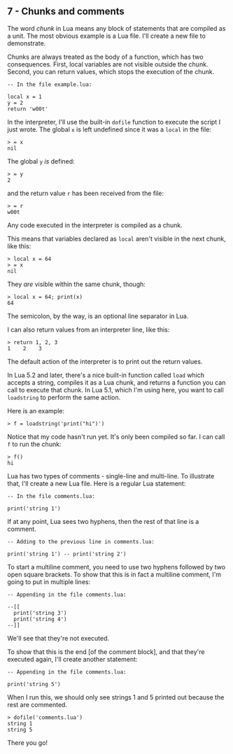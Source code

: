## 7 - Chunks and comments

<!-- 7.1 Chunks as files -->

The word *chunk* in Lua means any block of statements that are
compiled as a unit.
The most obvious example is a Lua file.
I'll create a new file to demonstrate.

Chunks are always treated as the body of a function, which
has two consequences.
First, local variables are not visible outside the chunk.
Second, you can return values, which stops the execution of the chunk.

    -- In the file example.lua:

    local x = 1
    y = 2
    return 'w00t'

In the interpreter, I'll use the built-in `dofile` function to
execute the script I just wrote.
The global `x` is left undefined since it was a `local` in the file:

    > = x
    nil

The global `y` *is* defined:

    > = y
    2

and the return value `r` has been received from the file:

    > = r
    w00t

<!-- 7.2 Chunks in the interpreter -->

Any code executed in the interpreter is compiled as a chunk.

This means that variables declared as `local` aren't visible in the
next chunk, like this:

    > local x = 64
    > = x
    nil

They *are* visible within the same chunk, though:

    > local x = 64; print(x)
    64

The semicolon, by the way, is an optional line separator in Lua.

I can also return values from an interpreter line, like this:

    > return 1, 2, 3
    1    2    3

The default action of the interpreter is to print out
the return values.

<!-- 7.3 The built-in load[string] function -->

In Lua 5.2 and later, there's a nice built-in function called `load`
which accepts a string, compiles it as a Lua chunk, and returns a
function you can call to execute that chunk.
In Lua 5.1, which I'm using here, you want to call `loadstring`
to perform the same action.

Here is an example:

    > f = loadstring('print("hi")')

Notice that my code hasn't run yet.
It's only been compiled so far. I can call `f` to run the chunk:

    > f()
    hi

<!-- 7.4 Comments -->

Lua has two types of comments - single-line and multi-line.
To illustrate that, I'll create a new Lua file.
Here is a regular Lua statement:

    -- In the file comments.lua:

    print('string 1')

If at any point, Lua sees two hyphens, then the rest of that line
is a comment.

    -- Adding to the previous line in comments.lua:

    print('string 1') -- print('string 2')

To start a multiline comment, you need to use two hyphens followed by
two open square brackets.
To show that this is in fact a multiline comment, I'm going to put
in multiple lines:

    -- Appending in the file comments.lua:

    --[[
      print('string 3')
      print('string 4')
    --]]

We'll see that they're not executed.

To show that this is the end [of the comment block], and that
they're executed again, I'll create another statement:

    -- Appending in the file comments.lua:

    print('string 5')

When I run this, we should only see strings 1 and 5 printed out
because the rest are commented.

    > dofile('comments.lua')
    string 1
    string 5

There you go!

